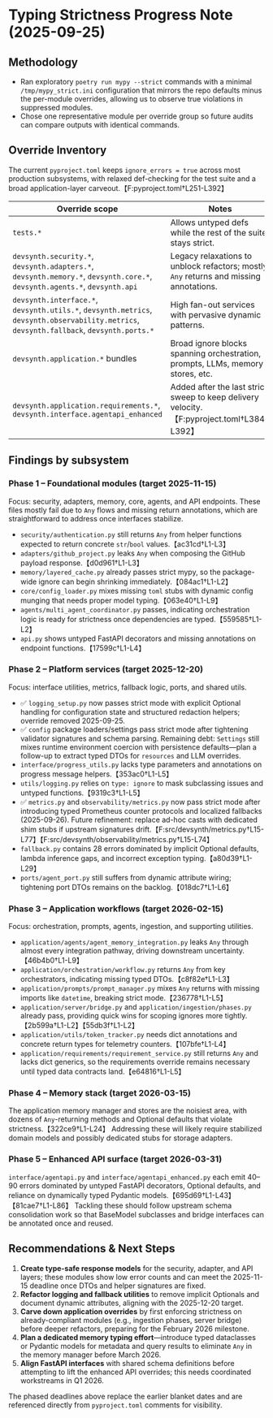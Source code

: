 # Typing Strictness Progress Note (2025-09-25)

## Methodology
- Ran exploratory `poetry run mypy --strict` commands with a minimal `/tmp/mypy_strict.ini` configuration that mirrors the repo defaults minus the per-module overrides, allowing us to observe true violations in suppressed modules.
- Chose one representative module per override group so future audits can compare outputs with identical commands.

## Override Inventory
The current `pyproject.toml` keeps `ignore_errors = true` across most production subsystems, with relaxed def-checking for the test suite and a broad application-layer carveout.【F:pyproject.toml†L251-L392】

| Override scope | Notes |
| --- | --- |
| `tests.*` | Allows untyped defs while the rest of the suite stays strict. |
| `devsynth.security.*`, `devsynth.adapters.*`, `devsynth.memory.*`, `devsynth.core.*`, `devsynth.agents.*`, `devsynth.api` | Legacy relaxations to unblock refactors; mostly `Any` returns and missing annotations. |
| `devsynth.interface.*`, `devsynth.utils.*`, `devsynth.metrics`, `devsynth.observability.metrics`, `devsynth.fallback`, `devsynth.ports.*` | High fan-out services with pervasive dynamic patterns. |
| `devsynth.application.*` bundles | Broad ignore blocks spanning orchestration, prompts, LLMs, memory stores, etc. |
| `devsynth.application.requirements.*`, `devsynth.interface.agentapi_enhanced` | Added after the last strict sweep to keep delivery velocity.【F:pyproject.toml†L384-L392】 |

## Findings by subsystem

### Phase 1 – Foundational modules (target 2025-11-15)
Focus: security, adapters, memory, core, agents, and API endpoints. These files mostly fail due to `Any` flows and missing return annotations, which are straightforward to address once interfaces stabilize.

- `security/authentication.py` still returns `Any` from helper functions expected to return concrete `str`/`bool` values.【ac31cd†L1-L3】
- `adapters/github_project.py` leaks `Any` when composing the GitHub payload response.【d0d961†L1-L3】
- `memory/layered_cache.py` already passes strict mypy, so the package-wide ignore can begin shrinking immediately.【084ac1†L1-L2】
- `core/config_loader.py` mixes missing `toml` stubs with dynamic config munging that needs proper model typing.【063e40†L1-L9】
- `agents/multi_agent_coordinator.py` passes, indicating orchestration logic is ready for strictness once dependencies are typed.【559585†L1-L2】
- `api.py` shows untyped FastAPI decorators and missing annotations on endpoint functions.【17599c†L1-L4】

### Phase 2 – Platform services (target 2025-12-20)
Focus: interface utilities, metrics, fallback logic, ports, and shared utils.

- ✅ `logging_setup.py` now passes strict mode with explicit Optional handling for configuration state and structured redaction helpers; override removed 2025-09-25.
- ✅ `config` package loaders/settings pass strict mode after tightening validator signatures and schema parsing. Remaining debt: `Settings` still mixes runtime environment coercion with persistence defaults—plan a follow-up to extract typed DTOs for `resources` and LLM overrides.
- `interface/progress_utils.py` lacks type parameters and annotations on progress message helpers.【353ac0†L1-L5】
- `utils/logging.py` relies on `type: ignore` to mask subclassing issues and untyped functions.【9319c3†L1-L5】
- ✅ `metrics.py` and `observability/metrics.py` now pass strict mode after introducing typed Prometheus counter protocols and localized fallbacks (2025-09-26). Future refinement: replace ad-hoc casts with dedicated shim stubs if upstream signatures drift.【F:src/devsynth/metrics.py†L15-L77】【F:src/devsynth/observability/metrics.py†L15-L74】
- `fallback.py` contains 28 errors dominated by implicit Optional defaults, lambda inference gaps, and incorrect exception typing.【a80d39†L1-L29】
- `ports/agent_port.py` still suffers from dynamic attribute wiring; tightening port DTOs remains on the backlog.【018dc7†L1-L6】

### Phase 3 – Application workflows (target 2026-02-15)
Focus: orchestration, prompts, agents, ingestion, and supporting utilities.

- `application/agents/agent_memory_integration.py` leaks `Any` through almost every integration pathway, driving downstream uncertainty.【46b4b0†L1-L9】
- `application/orchestration/workflow.py` returns `Any` from key orchestrators, indicating missing typed DTOs.【c8f82e†L1-L3】
- `application/prompts/prompt_manager.py` mixes `Any` returns with missing imports like `datetime`, breaking strict mode.【236778†L1-L5】
- `application/server/bridge.py` and `application/ingestion/phases.py` already pass, providing quick wins for scoping ignores more tightly.【2b599a†L1-L2】【55db3f†L1-L2】
- `application/utils/token_tracker.py` needs dict annotations and concrete return types for telemetry counters.【107bfe†L1-L4】
- `application/requirements/requirement_service.py` still returns `Any` and lacks dict generics, so the requirements override remains necessary until typed data contracts land.【e64816†L1-L5】

### Phase 4 – Memory stack (target 2026-03-15)
The application memory manager and stores are the noisiest area, with dozens of `Any`-returning methods and Optional defaults that violate strictness.【322ce9†L1-L24】 Addressing these will likely require stabilized domain models and possibly dedicated stubs for storage adapters.

### Phase 5 – Enhanced API surface (target 2026-03-31)
`interface/agentapi.py` and `interface/agentapi_enhanced.py` each emit 40–90 errors dominated by untyped FastAPI decorators, Optional defaults, and reliance on dynamically typed Pydantic models.【695d69†L1-L43】【81cae7†L1-L86】 Tackling these should follow upstream schema consolidation work so that BaseModel subclasses and bridge interfaces can be annotated once and reused.

## Recommendations & Next Steps
1. **Create type-safe response models** for the security, adapter, and API layers; these modules show low error counts and can meet the 2025-11-15 deadline once DTOs and helper signatures are fixed.
2. **Refactor logging and fallback utilities** to remove implicit Optionals and document dynamic attributes, aligning with the 2025-12-20 target.
3. **Carve down application overrides** by first enforcing strictness on already-compliant modules (e.g., ingestion phases, server bridge) before deeper refactors, preparing for the February 2026 milestone.
4. **Plan a dedicated memory typing effort**—introduce typed dataclasses or Pydantic models for metadata and query results to eliminate `Any` in the memory manager before March 2026.
5. **Align FastAPI interfaces** with shared schema definitions before attempting to lift the enhanced API overrides; this needs coordinated workstreams in Q1 2026.

The phased deadlines above replace the earlier blanket dates and are referenced directly from `pyproject.toml` comments for visibility.
